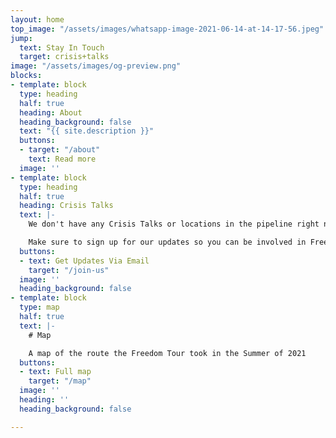 ```yaml
---
layout: home
top_image: "/assets/images/whatsapp-image-2021-06-14-at-14-17-56.jpeg"
jump:
  text: Stay In Touch
  target: crisis+talks
image: "/assets/images/og-preview.png"
blocks:
- template: block
  type: heading
  half: true
  heading: About
  heading_background: false
  text: "{{ site.description }}"
  buttons:
  - target: "/about"
    text: Read more
  image: ''
- template: block
  type: heading
  half: true
  heading: Crisis Talks
  text: |-
    We don't have any Crisis Talks or locations in the pipeline right now.

    Make sure to sign up for our updates so you can be involved in Freedom Tour Part 2!
  buttons:
  - text: Get Updates Via Email
    target: "/join-us"
  image: ''
  heading_background: false
- template: block
  type: map
  half: true
  text: |-
    # Map

    A map of the route the Freedom Tour took in the Summer of 2021
  buttons:
  - text: Full map
    target: "/map"
  image: ''
  heading: ''
  heading_background: false

---
```

